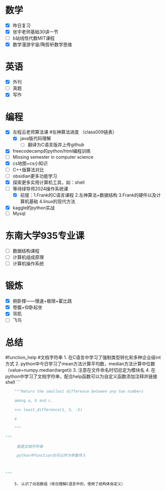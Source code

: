 # 数学
- [x] 昨日复习
- [x] 张宇老师基础30讲一节
- [ ] b站线性代数MIT课程
- [x] 数学漫游宇宙/陶哲轩数学思维

# 英语
- [x] 外刊
- [ ] 真题
- [x] 写作

# 编程
- [x] 左程云老师算法课 #左神算法进度 （class009链表）
	- [x] java版代码理解
		- [ ] 翻译为C语言版并上传github
- [x] freecodecamp的python/html编程训练
- [ ] Missing semester in computer science
- [x] cs地图+cs小知识
- [ ] C++版算法对比
- [ ] obsidian更多功能学习
- [x] 探索更多实用计算机工具，如：shell
- [ ] 等待绿导师2024操作系统课
	- [x] 前提：1.Frank的C语言课程   2.左神算法+数据结构   3.Frank的硬件以及计算机基础  4.linux的现代方法

- [x] kaggle的python实战
- [ ] Mysql

# 东南大学935专业课
- [ ] 数据结构课程
- [ ] 计算机组成原理
- [ ] 计算机操作系统

# 锻炼
- [x] 俯卧撑——慢速+极限+霍比跳
- [x] 卷腹+仰卧起坐
- [x] 背肌
- [ ] 飞鸟

# 总结
#function_help
#文档字符串
		1. 在C语言中学习了强制类型转化和多种企业级int方式
		2. python中今日学习了mean方法计算平均数，median方法计算中位数（value=numpy.median(target))
		3. 注意在文件命名时切忌定为模块名
		4. 在python中学习了文档字符串，配合help函数可以为自定义函数添加注释并链接shell
	```
```python
	"""Return the smallest difference between any two numbers

    among a, b and c.

    >>> least_difference(1, 5, -5)

    4

    """

"""

     我是文档字符串

     python中function也可以作为参数传入

  

"""


```
		5. 认识了动态数组（改日理解C语言中的，使用了结构体自定义）




